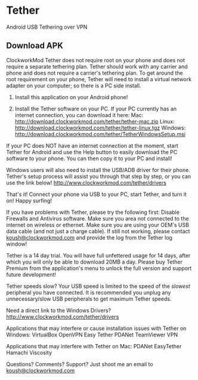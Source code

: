 # Tether
Android USB Tethering over VPN

## Download APK
ClockworkMod Tether does not require root on your phone and does not require a separate tethering plan. Tether should work with any carrier and phone and does not require a carrier's tethering plan. To get around the root requirement on your phone, Tether will need to install a virtual network adapter on your computer; so there is a PC side install.

1) Install this application on your Android phone!

2) Install the Tether software on your PC. If your PC currently has an internet connection, you can download it here:
Mac: http://download.clockworkmod.com/tether/tether-mac.zip
Linux: http://download.clockworkmod.com/tether/tether-linux.tgz
Windows: http://download.clockworkmod.com/tether/TetherWindowsSetup.msi

If your PC does NOT have an internet connection at the moment, start Tether for Android and use the Help button to easily download the PC software to your phone. You can then copy it to your PC and install!

Windows users will also need to install the USB/ADB driver for their phone. Tether's setup process will assist you through that step by step, or you can use the link below!
http://www.clockworkmod.com/tether/drivers

That's it! Connect your phone via USB to your PC, start Tether, and turn it on! Happy surfing!

If you have problems with Tether, please try the following first:
Disable Firewalls and Antivirus software.
Make sure you area not connected to the internet on wireless or ethernet.
Make sure you are using your OEM's USB data cable (and not just a charge cable).
If still not working, please contact koush@clockworkmod.com and provide the log from the Tether log window!



Tether is a 14 day trial. You will have full unfettered usage for 14 days, after which you will only be able to download 20MB a day. Please buy Tether Premium from the application's menu to unlock the full version and support future development!

Tether speeds slow?
Your USB speed is limited to the speed of the *slowest* peripheral you have connected. It is recommended you unplug any unnecessary/slow USB peripherals to get maximum Tether speeds.

Need a direct link to the Windows Drivers?
http://www.clockworkmod.com/tether/drivers

Applications that may interfere or cause installation issues with Tether on Windows:
VirtualBox
OpenVPN
Easy Tether
PDANet
TeamViewer VPN

Applications that may interfere with Tether on Mac:
PDANet
EasyTether
Hamachi
Viscosity

Questions? Comments? Support? Just shoot me an email to koush@clockworkmod.com

